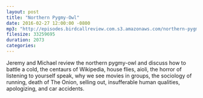 ```yaml
---
layout: post
title: "Northern Pygmy-Owl"
date: 2016-02-27 12:00:00 -0800
mp3: "http://episodes.birdcallreview.com.s3.amazonaws.com/northern-pygmy-owl.mp3"
filesize: 33259695
duration: 2073
categories:
---
```


Jeremy and Michael review the northern pygmy-owl and discuss how to battle a cold, the centaurs of Wikipedia, house flies, aioli, the horror of listening to yourself speak, why we see movies in groups, the sociology of running, death of The Onion, selling out, insufferable human qualities, apologizing, and car accidents.
